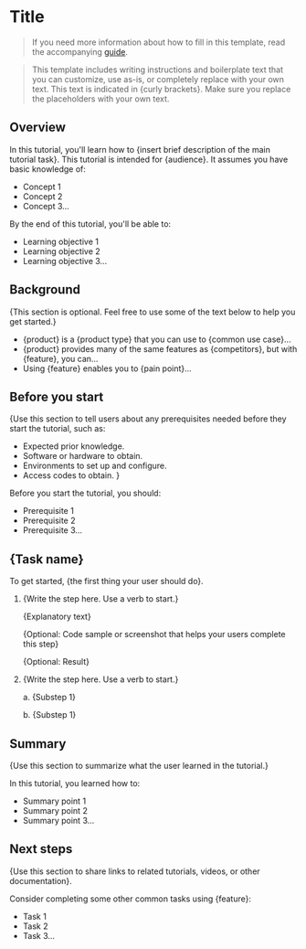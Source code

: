 # Title

> If you need more information about how to fill in this template, read the accompanying [guide](./guide-tutorial.md).

> This template includes writing instructions and boilerplate text that you can customize, use as-is, or completely replace with your own text. This text is indicated in {curly brackets}. Make sure you replace the placeholders with your own text.

## Overview

In this tutorial, you'll learn how to {insert brief description of the main tutorial task}. This tutorial is intended for {audience}. It assumes you have basic knowledge of:

- Concept 1
- Concept 2
- Concept 3...

By the end of this tutorial, you'll be able to:

- Learning objective 1
- Learning objective 2
- Learning objective 3...

## Background

{This section is optional. Feel free to use some of the text below to help you get started.}

- {product} is a {product type} that you can use to {common use case}... 
- {product} provides many of the same features as {competitors}, but with {feature}, you can...
- Using {feature} enables you to {pain point}...

## Before you start 

{Use this section to tell users about any prerequisites needed before they start the tutorial, such as:

- Expected prior knowledge.
- Software or hardware to obtain.
- Environments to set up and configure.
- Access codes to obtain.
}

Before you start the tutorial, you should:

- Prerequisite 1
- Prerequisite 2
- Prerequisite 3...

## {Task name}

To get started, {the first thing your user should do}.

1. {Write the step here. Use a verb to start.}

    {Explanatory text}

    {Optional: Code sample or screenshot that helps your users complete this step}

    {Optional: Result}

2. {Write the step here. Use a verb to start.}
   
   a. {Substep 1}

   b. {Substep 1} 

## Summary

{Use this section to summarize what the user learned in the tutorial.}

In this tutorial, you learned how to:

- Summary point 1
- Summary point 2
- Summary point 3...

## Next steps

{Use this section to share links to related tutorials, videos, or other documentation}.

Consider completing some other common tasks using {feature}:

- Task 1
- Task 2
- Task 3...